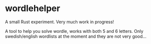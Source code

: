 # wordlehelper

A small Rust experiment. Very much work in progress!

A tool to help you solve wordle, works with both 5 and 6 letters.
Only swedish/english wordlists at the moment and they are not very good...
